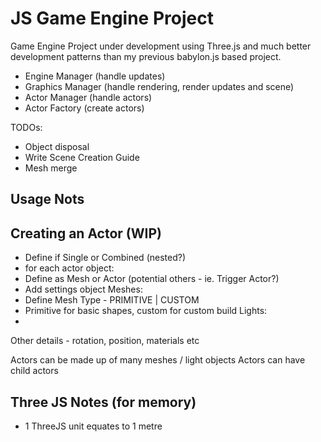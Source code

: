 # JS Game Engine Project

Game Engine Project under development using Three.js and much better development patterns than my previous babylon.js based project.

-   Engine Manager (handle updates)
-   Graphics Manager (handle rendering, render updates and scene)
-   Actor Manager (handle actors)
-   Actor Factory (create actors)

TODOs:

-   Object disposal
-   Write Scene Creation Guide
-   Mesh merge

## Usage Nots

## Creating an Actor (WIP)

-   Define if Single or Combined (nested?)
-   for each actor object:
-   Define as Mesh or Actor (potential others - ie. Trigger Actor?)
-   Add settings object
    Meshes:
-   Define Mesh Type - PRIMITIVE | CUSTOM
-   Primitive for basic shapes, custom for custom build
    Lights:
-

Other details - rotation, position, materials etc

Actors can be made up of many meshes / light objects
Actors can have child actors

## Three JS Notes (for memory)

-   1 ThreeJS unit equates to 1 metre
